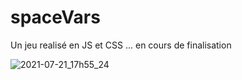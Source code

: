 # spaceVars
Un jeu realisé en JS et CSS ... en cours de finalisation

![2021-07-21_17h55_24](https://user-images.githubusercontent.com/15897129/126520409-7c9bb0e8-67e2-436c-827c-45d66df68edb.png)

